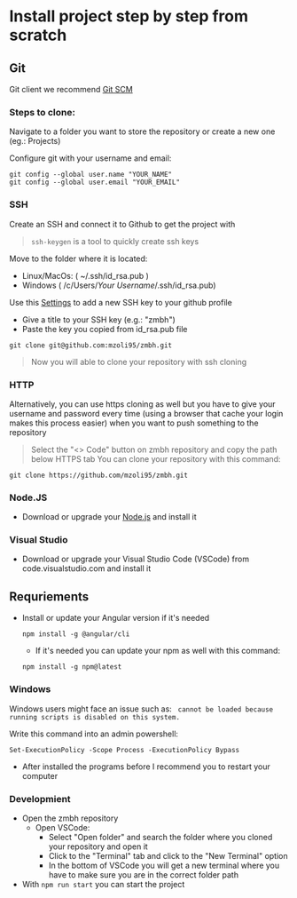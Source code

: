 # Install project step by step from scratch

## Git

Git client we recommend [Git SCM](https://git-scm.com)

### Steps to clone:
Navigate to a folder you want to store the repository or
create a new one (eg.: Projects)

Configure git with your username and email:
```
git config --global user.name "YOUR_NAME"
git config --global user.email "YOUR_EMAIL"
```
### SSH
Create an SSH and connect it to Github to get the project with

> `ssh-keygen` is a tool to quickly create ssh keys

Move to the folder where it is located: 
- Linux/MacOs: ( ~/.ssh/id_rsa.pub )
- Windows ( /c/Users/*Your Username*/.ssh/id_rsa.pub)

Use this [Settings](https://github.com/settings/keys) to add
a new SSH key to your github profile

- Give a title to your SSH key (e.g.: "zmbh")
- Paste the key you copied from id_rsa.pub file

```
git clone git@github.com:mzoli95/zmbh.git
```

> Now you will able to clone your repository with ssh cloning

### HTTP

Alternatively, you can use https cloning as well but you have to give your username and password every time (using a browser that cache your login makes this process easier)
	 when you want to push something to the repository
		
> Select the "<> Code" button on zmbh repository and copy the path below HTTPS tab
> You can clone your repository with this command: 
```
git clone https://github.com/mzoli95/zmbh.git
```
### Node.JS
- Download or upgrade your [Node.js](https://nodejs.org/en) and install it

### Visual Studio
- Download or upgrade your Visual Studio Code (VSCode) from code.visualstudio.com and install it

## Requriements
- Install or update your Angular version if it's needed
	```
	npm install -g @angular/cli
	```
	- If it's needed you can update your npm as well with this command:
	```
	npm install -g npm@latest
	```
	
### Windows 
Windows users might face an issue such as:
	 	```	
		cannot be loaded because running scripts is disabled on this system.
		```

 Write this command into an admin powershell: 
 ```
 Set-ExecutionPolicy -Scope Process -ExecutionPolicy Bypass
```	
	
- After installed the programs before I recommend you to restart your computer
### Developmient
- Open the zmbh repository
	 - Open VSCode:
		- Select "Open folder" and search the folder where you cloned your repository and open it
		-  Click to the "Terminal" tab and click to the "New Terminal" option
		- In the bottom of VSCode you will get a new terminal where you have to make sure you are in the correct folder path
- With `npm run start` you can start the project